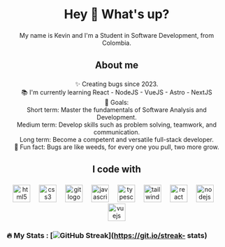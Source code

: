 <h1 align="center">Hey 👋 What's up?</h1>

###

<p align="center">My name is Kevin and I'm a Student in Software Development, from Colombia.</p>

###

<h2 align="center">About me</h2>

###

<p align="center">✨ Creating bugs since 2023.<br>📚 I'm currently learning React - NodeJS - VueJS - Astro - NextJS<br>🎯 Goals: <br>Short term: Master the fundamentals of Software Analysis and Development.<br>Medium term: Develop skills such as problem solving, teamwork, and communication.<br>Long term: Become a competent and versatile full-stack developer.<br>🎲 Fun fact: Bugs are like weeds, for every one you pull, two more grow.</p>

###

<h2 align="center">I code with</h2>

###

<div align="center">
  <img src="https://cdn.jsdelivr.net/gh/devicons/devicon/icons/html5/html5-original.svg" height="40" alt="html5 logo"  />
  <img width="12" />
  <img src="https://cdn.jsdelivr.net/gh/devicons/devicon/icons/css3/css3-original.svg" height="40" alt="css3 logo"  />
  <img width="12" />
  <img src="https://cdn.jsdelivr.net/gh/devicons/devicon/icons/git/git-original.svg" height="40" alt="git logo"  />
  <img width="12" />
  <img src="https://cdn.jsdelivr.net/gh/devicons/devicon/icons/javascript/javascript-original.svg" height="40" alt="javascript logo"  />
  <img width="12" />
  <img src="https://cdn.jsdelivr.net/gh/devicons/devicon/icons/typescript/typescript-original.svg" height="40" alt="typescript logo"  />
  <img width="12" />
  <img src="https://cdn.jsdelivr.net/gh/devicons/devicon/icons/tailwindcss/tailwindcss-original-wordmark.svg" height="40" alt="tailwindcss logo"  />
  <img width="12" />
  <img src="https://cdn.jsdelivr.net/gh/devicons/devicon/icons/react/react-original.svg" height="40" alt="react logo"  />
  <img width="12" />
  <img src="https://cdn.jsdelivr.net/gh/devicons/devicon/icons/nodejs/nodejs-original.svg" height="40" alt="nodejs logo"  />
  <img width="12" />
  <img src="https://cdn.jsdelivr.net/gh/devicons/devicon/icons/vuejs/vuejs-original.svg" height="40" alt="vuejs logo"  />
</div>

### 
### :fire: My Stats : [![GitHub Streak](http://github-readme-streak-stats.herokuapp.com?user=KevaCG&theme=dark&background=000000)](https://git.io/streak-    stats)
